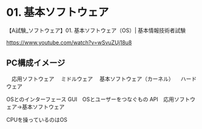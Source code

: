 # 01. 基本ソフトウェア
【A試験_ソフトウェア】01. 基本ソフトウェア（OS）| 基本情報技術者試験

https://www.youtube.com/watch?v=wSvuZUj18u8

## PC構成イメージ
　応用ソフトウェア
　ミドルウェア
　基本ソフトウェア（カーネル）
　ハードウェア

OSとのインターフェース
GUI　OSとユーザーをつなぐもの
API　応用ソフトウェア→基本ソフトウェア

CPUを操っているのはOS